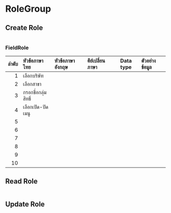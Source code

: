 # RoleGroup

## Create Role

```JSON
```

### FieldRole

|  ลำดับ | หัวข้อภาษาไทย   | หัวข้อภาษาอังกฤษ | คีย์เปลี่ยนภาษา | Data type | ตัวอย่างข้อมูล |
| ---: | :------------ | :------------ | :---------- | :-------: | :--------- |
|    1 | เลือกบริษัท      |               |             |           |            |
|    2 | เลือกสาขา      |               |             |           |            |
|    3 | กรอกชื่อกลุ่มสิทธิ์  |               |             |           |            |
|    4 | เลือกเปิด-ปิดเมนู |               |             |           |            |
|    5 |               |               |             |           |            |
|    6 |               |               |             |           |            |
|    7 |               |               |             |           |            |
|    8 |               |               |             |           |            |
|    9 |               |               |             |           |            |
|   10 |               |               |             |           |            |

## Read Role

```JSON
```

## Update Role

```JSON
```
